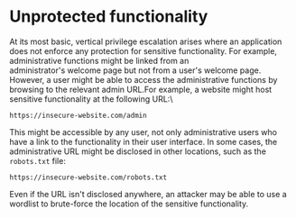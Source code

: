 # Unprotected functionality

At its most basic, vertical privilege escalation arises where an application does not enforce any protection for sensitive functionality. For example, administrative functions might be linked from an\
administrator's welcome page but not from a user's welcome page. However, a user might be able to access the administrative functions by browsing to the relevant admin URL.For example, a website might host sensitive functionality at the following URL:\


```
https://insecure-website.com/admin
```

This might be accessible by any user, not only administrative users who have a link to the functionality in their user interface. In some cases, the administrative URL might be disclosed in other locations, such as the `robots.txt` file:

```
https://insecure-website.com/robots.txt
```

Even if the URL isn't disclosed anywhere, an attacker may be able to use a wordlist to brute-force the location of the sensitive functionality.
